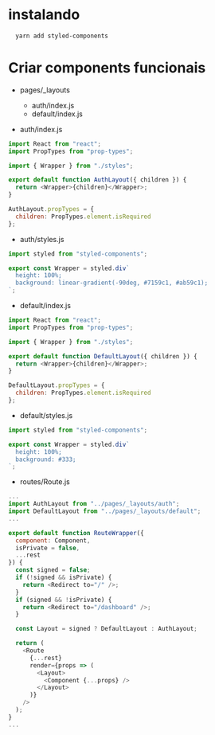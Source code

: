 # instalando
```sh
  yarn add styled-components
```

# Criar components funcionais
- pages/_layouts
  - auth/index.js
  - default/index.js

- auth/index.js
```js
import React from "react";
import PropTypes from "prop-types";

import { Wrapper } from "./styles";

export default function AuthLayout({ children }) {
  return <Wrapper>{children}</Wrapper>;
}

AuthLayout.propTypes = {
  children: PropTypes.element.isRequired
};


```
- auth/styles.js
```js
import styled from "styled-components";

export const Wrapper = styled.div`
  height: 100%;
  background: linear-gradient(-90deg, #7159c1, #ab59c1);
`;

```
- default/index.js
```js
import React from "react";
import PropTypes from "prop-types";

import { Wrapper } from "./styles";

export default function DefaultLayout({ children }) {
  return <Wrapper>{children}</Wrapper>;
}

DefaultLayout.propTypes = {
  children: PropTypes.element.isRequired
};


```
- default/styles.js
```js
import styled from "styled-components";

export const Wrapper = styled.div`
  height: 100%;
  background: #333;
`;
```
- routes/Route.js
```js
...
import AuthLayout from "../pages/_layouts/auth";
import DefaultLayout from "../pages/_layouts/default";
...

export default function RouteWrapper({
  component: Component,
  isPrivate = false,
  ...rest
}) {
  const signed = false;
  if (!signed && isPrivate) {
    return <Redirect to="/" />;
  }
  if (signed && !isPrivate) {
    return <Redirect to="/dashboard" />;
  }

  const Layout = signed ? DefaultLayout : AuthLayout;

  return (
    <Route
      {...rest}
      render={props => (
        <Layout>
          <Component {...props} />
        </Layout>
      )}
    />
  );
}
...
```

